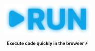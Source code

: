 <a href="https://dogehouse.tv">
    <p align="center">
        <img height=100 src="./assets/logo.png"/>
    </p>
</a>
<p align="center">
  <strong>Execute code quickly in the browser ⚡</strong>
</p>
